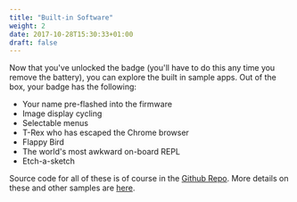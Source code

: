 ```yaml
---
title: "Built-in Software"
weight: 2
date: 2017-10-28T15:30:33+01:00
draft: false
---
```


Now that you've unlocked the badge (you'll have to do this any time you remove the battery), you can explore the built in sample apps. Out of the box, your badge has the following:

* Your name pre-flashed into the firmware
* Image display cycling
* Selectable menus
* T-Rex who has escaped the Chrome browser
* Flappy Bird
* The world's most awkward on-board REPL
* Etch-a-sketch

Source code for all of these is of course in the [Github Repo](https://github.com/nearform/nceubadge/). More details on these and other samples are [here](/getting-started/other-code-samples/).

